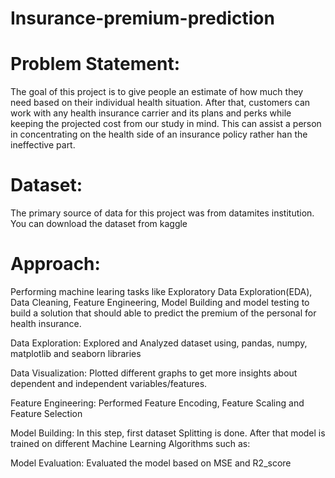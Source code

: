 # Insurance-premium-prediction
# Problem Statement:
The goal of this project is to give people an estimate of how much they need based on their individual health situation. After that, customers can work with any health insurance carrier and its plans and perks while keeping the projected cost from our study in mind. This can assist a person in concentrating on the health side of an insurance policy rather han the ineffective part.

# Dataset:
The primary source of data for this project was from datamites institution. You can download the dataset from kaggle

# Approach:
Performing machine learing tasks like Exploratory Data Exploration(EDA), Data Cleaning, Feature Engineering, Model Building and model testing to build a solution that should able to predict the premium of the personal for health insurance.

Data Exploration: Explored and Analyzed dataset using, pandas, numpy, matplotlib and seaborn libraries

Data Visualization: Plotted different graphs to get more insights about dependent and independent variables/features.

Feature Engineering: Performed Feature Encoding, Feature Scaling and Feature Selection

Model Building: In this step, first dataset Splitting is done. After that model is trained on different Machine Learning Algorithms such as:

Model Evaluation: Evaluated the model based on MSE and R2_score

